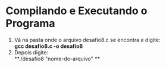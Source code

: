 # Compilando e Executando o Programa  
1. Vá na pasta onde o arquivo desafio8.c se encontra e digite:  
**gcc desafio8.c -o desafio8**  
1. Depois digite:  
**./desafio8 "nome-do-arquivo" **
